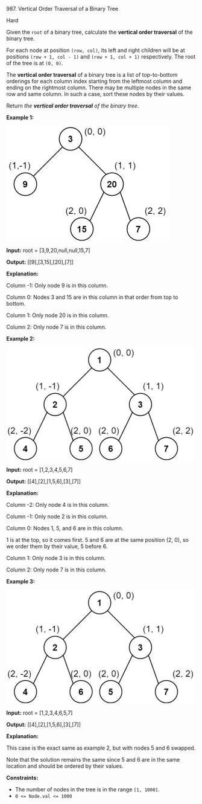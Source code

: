 987\. Vertical Order Traversal of a Binary Tree

Hard

Given the `root` of a binary tree, calculate the **vertical order traversal** of the binary tree.

For each node at position `(row, col)`, its left and right children will be at positions `(row + 1, col - 1)` and `(row + 1, col + 1)` respectively. The root of the tree is at `(0, 0)`.

The **vertical order traversal** of a binary tree is a list of top-to-bottom orderings for each column index starting from the leftmost column and ending on the rightmost column. There may be multiple nodes in the same row and same column. In such a case, sort these nodes by their values.

Return _the **vertical order traversal** of the binary tree_.

**Example 1:**

![](vtree1.jpg)

**Input:** root = [3,9,20,null,null,15,7]

**Output:** [[9],[3,15],[20],[7]]

**Explanation:**

Column -1: Only node 9 is in this column.

Column 0: Nodes 3 and 15 are in this column in that order from top to bottom.

Column 1: Only node 20 is in this column.

Column 2: Only node 7 is in this column.

**Example 2:**

![](vtree2.jpg)

**Input:** root = [1,2,3,4,5,6,7]

**Output:** [[4],[2],[1,5,6],[3],[7]]

**Explanation:**

Column -2: Only node 4 is in this column.

Column -1: Only node 2 is in this column.

Column 0: Nodes 1, 5, and 6 are in this column.

1 is at the top, so it comes first.
5 and 6 are at the same position (2, 0), so we order them by their value, 5 before 6.

Column 1: Only node 3 is in this column.

Column 2: Only node 7 is in this column.

**Example 3:**

![](vtree3.jpg)

**Input:** root = [1,2,3,4,6,5,7]

**Output:** [[4],[2],[1,5,6],[3],[7]]

**Explanation:**

This case is the exact same as example 2, but with nodes 5 and 6 swapped.

Note that the solution remains the same since 5 and 6 are in the same location and should be ordered by their values.

**Constraints:**

*   The number of nodes in the tree is in the range `[1, 1000]`.
*   `0 <= Node.val <= 1000`